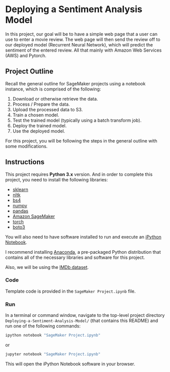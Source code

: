 # Deploying a Sentiment Analysis Model
In this project, our goal will be to have a simple web page that a user can use to enter a movie review. The web page will then send the review off to our deployed model (Recurrent Neural Network), which will predict the sentiment of the entered review. All that mainly with Amazon Web Services (AWS) and Pytorch.

## Project Outline
Recall the general outline for SageMaker projects using a notebook instance, which is comprised of the following:
1. Download or otherwise retrieve the data.
2. Process / Prepare the data.
3. Upload the processed data to S3.
4. Train a chosen model.
5. Test the trained model (typically using a batch transform job).
6. Deploy the trained model.
7. Use the deployed model.

For this project, you will be following the steps in the general outline with some modifications.

## Instructions
This project requires **Python 3.x** version. And in order to complete this project, you need to install the following libraries:

- [sklearn](https://scikit-learn.org/stable/)
- [nltk](https://www.nltk.org/)
- [bs4](https://www.crummy.com/software/BeautifulSoup/bs4/doc/)
- [numpy](http://www.numpy.org/)
- [pandas](http://pandas.pydata.org)
- [Amazon SageMaker](https://sagemaker.readthedocs.io/en/stable/)
- [torch](https://pytorch.org/docs/stable/index.html)
- [boto3](https://boto3.amazonaws.com/v1/documentation/api/latest/index.html)

You will also need to have software installed to run and execute an [iPython Notebook](http://ipython.org/notebook.html).

I recommend installing [Anaconda](https://www.continuum.io/downloads), a pre-packaged Python distribution that contains all of the necessary libraries and software for this project.

Also, we will be using the [IMDb dataset](http://ai.stanford.edu/~amaas/data/sentiment/).

### Code

Template code is provided in the `SageMaker Project.ipynb` file.

### Run

In a terminal or command window, navigate to the top-level project directory `Deploying-a-Sentiment-Analysis-Model/` (that contains this README) and run one of the following commands:

```bash
ipython notebook "SageMaker Project.ipynb"
```  
or
```bash
jupyter notebook "SageMaker Project.ipynb"
```

This will open the iPython Notebook software in your browser.